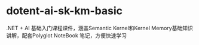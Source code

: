 # dotent-ai-sk-km-basic
.NET + AI 基础入门课程课件，涵盖Semantic Kernel和Kernel Memory基础知识讲解，配套Polyglot NoteBook 笔记，方便快速学习
